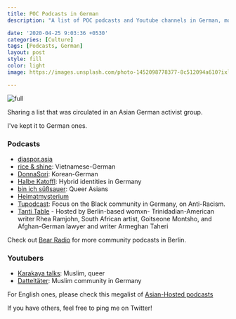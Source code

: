 ```yaml
---
title: POC Podcasts in German
description: "A list of POC podcasts and Youtube channels in German, mostly for the DACH region and Europe"

date: '2020-04-25 9:03:36 +0530'
categories: [Culture]
tags: [Podcasts, German]
layout: post
style: fill
color: light
image: https://images.unsplash.com/photo-1452098778377-8c512094a610?ixlib=rb-1.2.1&ixid=eyJhcHBfaWQiOjEyMDd9&auto=format&fit=crop&w=1351&q=80

---
```


![full](https://images.unsplash.com/photo-1452098778377-8c512094a610?ixlib=rb-1.2.1&ixid=eyJhcHBfaWQiOjEyMDd9&auto=format&fit=crop&w=1351&q=80)

Sharing a list that was circulated in an Asian German activist group.

I've kept it to German ones. 

### Podcasts

- [diaspor.asia](https://www.mixcloud.com/DiasporAsia/)
- [rice & shine](https://riceandshine.podigee.io/): Vietnamese-German
- [DonnaSori](https://www.listennotes.com/podcasts/donnasori-thea-suh-sZ5NowdCTVc/): Korean-German
- [Halbe Katoffl](https://halbekatoffl.de/): Hybrid identities in Germany
- [bin ich süßsauer](https://binichsuesssauer.podigee.io/): Queer Asians
- [Heimatmysterium](https://heimatmysterium.podigee.io/)
- [Tupodcast](https://tupodcast.podigee.io/): Focus on the Black community in Germany, on Anti-Racism.
- [Tanti Table](https://www.bearradio.org/tantitable?fbclid=IwAR0RMT5FChKuepaXQfk_bVBDzT-yoNyie926ml-H6rLa0rgLyfF6PTUmRkE) - Hosted by Berlin-based womxn- Trinidadian-American writer Rhea Ramjohn, South African artist, Goitseone Montsho, and Afghan-German lawyer and writer Armeghan Taheri

Check out [Bear Radio](https://www.bearradio.org/) for more community podcasts in Berlin.

### Youtubers
- [Karakaya talks](https://www.youtube.com/channel/UCfN7JOiJhYpMHuRgLV1JicA): Muslim, queer
- [Datteltäter](https://www.youtube.com/channel/UCF_oOFgq8qwi7HRGTJSsZ-g): Muslim community in Germany

For English ones, please check this megalist of [Asian-Hosted podcasts](https://medium.com/@thetaoofselfconfidence/the-ultimate-list-of-asian-hosted-podcasts-to-listen-to-e4337e0e3475)

If you have others, feel free to ping me on Twitter!





